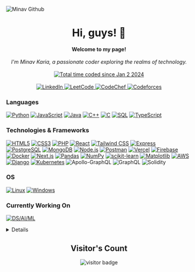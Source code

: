 ![Minav Github](https://github.com/MinavKaria/MinavKaria/assets/119132631/809684d2-135a-4045-9d15-a0948028ad33)


<h1 align="center">Hi, guys! 👋</h1>

<p align="center">
    <b>Welcome to my page!</b><br><br>
   <i>
        I'm Minav Karia, a passionate coder exploring the realms of technology.
    </i>
    <br>
    <br>
    <a href="https://wakatime.com/@018cca81-3569-4bab-8a30-ac43a09b31f2"><img src="https://wakatime.com/badge/user/018cca81-3569-4bab-8a30-ac43a09b31f2.svg" alt="Total time coded since Jan 2 2024" /></a>
    <br>
    <br>
    <a href="https://www.linkedin.com/in/minav-karia/">
        <img src="https://img.shields.io/badge/linkedin-%230077B5.svg?style=for-the-badge&logo=linkedin&logoColor=white" alt="LinkedIn">
    </a>
    <a href="https://leetcode.com/MinavKaria/">
        <img src="https://img.shields.io/badge/LeetCode-000000?style=for-the-badge&logo=LeetCode&logoColor=#d16c06" alt="LeetCode">
    </a>
    <a href="https://www.codechef.com/users/MinavKaria7">
        <img src="https://img.shields.io/badge/CodeChef-%23964B00.svg?style=for-the-badge&logo=CodeChef&logoColor=white" alt="CodeChef">
    </a>
    <a href="https://codeforces.com/profile/MrColeno">
        <img src="https://img.shields.io/badge/Codeforces-445f9d?style=for-the-badge&logo=Codeforces&logoColor=white" alt="Codeforces">
    </a>
</p>


### Languages
[![Python](https://img.shields.io/badge/python-black?style=for-the-badge&logo=python)](https://github.com/MinavKaria)
[![JavaScript](https://img.shields.io/badge/javascript-black?style=for-the-badge&logo=javascript)](https://github.com/MinavKaria)
[![Java](https://img.shields.io/badge/java-black?style=for-the-badge&logo=openjdk)](https://github.com/MinavKaria)
[![C++](https://img.shields.io/badge/c++-black?style=for-the-badge&logo=cplusplus)](https://github.com/MinavKaria)
[![C](https://img.shields.io/badge/c-black?style=for-the-badge&logo=c)](https://github.com/MinavKaria)
[![SQL](https://img.shields.io/badge/sql-black?style=for-the-badge&logo=mysql)](https://github.com/MinavKaria)
[![TypeScript](https://img.shields.io/badge/typescript-black?style=for-the-badge&logo=typescript)](https://github.com/MinavKaria)


### Technologies & Frameworks
[![HTML5](https://img.shields.io/badge/html5-black?style=for-the-badge&logo=html5)](https://github.com/MinavKaria)
[![CSS3](https://img.shields.io/badge/css3-black?style=for-the-badge&logo=css3)](https://github.com/MinavKaria)
[![PHP](https://img.shields.io/badge/PHP-black?style=for-the-badge&logo=php)](https://github.com/MinavKaria)
[![React](https://img.shields.io/badge/React-black?style=for-the-badge&logo=react)](https://github.com/MinavKaria)
[![Tailwind CSS](https://img.shields.io/badge/Tailwind%20CSS-black?style=for-the-badge&logo=tailwind-css)](https://github.com/MinavKaria) 
[![Express](https://img.shields.io/badge/Express-black?style=for-the-badge&logo=express)](https://github.com/MinavKaria)
[![PostgreSQL](https://img.shields.io/badge/PostgreSQL-black?style=for-the-badge&logo=postgresql)](https://github.com/MinavKaria)
[![MongoDB](https://img.shields.io/badge/MongoDB-black?style=for-the-badge&logo=mongodb)](https://github.com/MinavKaria)
[![Node.js](https://img.shields.io/badge/Node.js-black?style=for-the-badge&logo=node.js)](https://github.com/MinavKaria) 
[![Postman](https://img.shields.io/badge/Postman-black?style=for-the-badge&logo=postman)](https://github.com/MinavKaria) 
[![Vercel](https://img.shields.io/badge/Vercel-black?style=for-the-badge&logo=vercel)](https://github.com/MinavKaria) 
[![Firebase](https://img.shields.io/badge/Firebase-black?style=for-the-badge&logo=firebase)](https://github.com/MinavKaria) 
[![Docker](https://img.shields.io/badge/Docker-black?style=for-the-badge&logo=docker)](https://github.com/MinavKaria/)
[![Next.js](https://img.shields.io/badge/Next.js-black?style=for-the-badge&logo=next.js)](https://github.com/MinavKaria/)
[![Pandas](https://img.shields.io/badge/Pandas-black?style=for-the-badge&logo=pandas)](https://github.com/MinavKaria/)
[![NumPy](https://img.shields.io/badge/NumPy-black?style=for-the-badge&logo=numpy)](https://github.com/MinavKaria/)
[![scikit-learn](https://img.shields.io/badge/scikit--learn-black?style=for-the-badge&logo=scikit-learn)](https://github.com/MinavKaria/)
[![Matplotlib](https://img.shields.io/badge/Matplotlib-black?style=for-the-badge&logo=chart.js)](https://github.com/MinavKaria/)
[![AWS](https://img.shields.io/badge/AWS-black?style=for-the-badge&logo=amazon)](https://github.com/MinavKaria/)
[![Django](https://img.shields.io/badge/Django-black?style=for-the-badge&logo=django)](https://github.com/MinavKaria)
[![Kubernetes](https://img.shields.io/badge/Kubernetes-black?style=for-the-badge&logo=kubernetes)](https://github.com/MinavKaria/)
![Apollo-GraphQL](https://img.shields.io/badge/-ApolloGraphQL-black?style=for-the-badge&logo=apollo-graphql)
![GraphQL](https://img.shields.io/badge/-GraphQL-black?style=for-the-badge&logo=graphql&logoColor=white)
![Solidity](https://img.shields.io/badge/Solidity-%23000000.svg?style=for-the-badge&logo=solidity&logoColor=white)


### OS
[![Linux](https://img.shields.io/badge/linux-black?style=for-the-badge&logo=Linux)](https://github.com/MinavKaria)
[![Windows](https://img.shields.io/badge/Windows-black?style=for-the-badge&logo=Windows)]()


### Currently Working On

[![DS/AI/ML](https://img.shields.io/badge/DS%2FAI%2FML-black?style=for-the-badge&logo=tensorflow)](https://www.tensorflow.org/)


<details>
<p align="center">
  <a href="https://github.com/MinavKaria">
    <img src="http://github-profile-summary-cards.vercel.app/api/cards/profile-details?username=MinavKaria&theme=transparent" />
  </a>
  <a href="https://github.com/MinavKaria">
    <img src="https://github-readme-streak-stats.herokuapp.com/?user=MinavKaria&hide_border=true&card_width=338&theme=transparent" />
  </a>
  <a href="https://github.com/MinavKaria">
    <img src="http://github-profile-summary-cards.vercel.app/api/cards/stats?username=MinavKaria&theme=transparent" />
  </a>
</details>

<h2 align="center"><b>Visitor's Count</b></h2>
<p align="center"><img src="https://profile-counter.deno.dev/MinavKaria/count.svg" alt="visitor badge"/></p>
